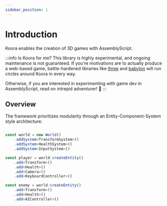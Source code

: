 ```yaml
---
sidebar_position: 1
---
```


# Introduction

Koora enables the creation of 3D games with AssemblyScript.

:::info Is Koora for me?
This library is highly experimental, and ongoing maintenance is not guaranteed. If you're motivations are to actually produce a web-based game, battle-hardened libraries like [three](https://threejs.org) and [babylon](https://babylonjs.com) will run circles around Koora in every way.

Otherwise, if you are interested in experimenting with game dev in AssemblyScript, read on intrepid adventurer! 🥳
:::
## Overview

The framework prioritizes modularity through an Entity-Component-System style architecture:

```ts

const world = new World()
	.addSystem<TransformSystem>()
	.addSystem<HealthSystem>()
	.addSystem<InputSystem>()

const player = world.createEntity()
	.add<Transform>()
	.add<Health>()
	.add<Camera>()
	.add<KeyboardController>()

const enemy = world.createEntity()
	.add<Transform>()
	.add<Health>()
	.add<AIController>()
```